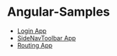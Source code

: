 # Angular-Samples

* [Login App](Login-App)
* [SideNavToolbar App](SideNavToolbar-App)
* [Routing App](Routing-App)

